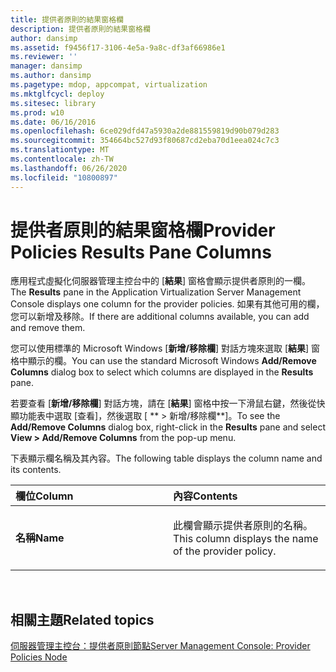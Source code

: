 ```yaml
---
title: 提供者原則的結果窗格欄
description: 提供者原則的結果窗格欄
author: dansimp
ms.assetid: f9456f17-3106-4e5a-9a8c-df3af66986e1
ms.reviewer: ''
manager: dansimp
ms.author: dansimp
ms.pagetype: mdop, appcompat, virtualization
ms.mktglfcycl: deploy
ms.sitesec: library
ms.prod: w10
ms.date: 06/16/2016
ms.openlocfilehash: 6ce029dfd47a5930a2de881559819d90b079d283
ms.sourcegitcommit: 354664bc527d93f80687cd2eba70d1eea024c7c3
ms.translationtype: MT
ms.contentlocale: zh-TW
ms.lasthandoff: 06/26/2020
ms.locfileid: "10800897"
---
```

# <span data-ttu-id="62887-103">提供者原則的結果窗格欄</span><span class="sxs-lookup"><span data-stu-id="62887-103">Provider Policies Results Pane Columns</span></span>


<span data-ttu-id="62887-104">應用程式虛擬化伺服器管理主控台中的 [**結果**] 窗格會顯示提供者原則的一欄。</span><span class="sxs-lookup"><span data-stu-id="62887-104">The **Results** pane in the Application Virtualization Server Management Console displays one column for the provider policies.</span></span> <span data-ttu-id="62887-105">如果有其他可用的欄，您可以新增及移除。</span><span class="sxs-lookup"><span data-stu-id="62887-105">If there are additional columns available, you can add and remove them.</span></span>

<span data-ttu-id="62887-106">您可以使用標準的 Microsoft Windows [**新增/移除欄**] 對話方塊來選取 [**結果**] 窗格中顯示的欄。</span><span class="sxs-lookup"><span data-stu-id="62887-106">You can use the standard Microsoft Windows **Add/Remove Columns** dialog box to select which columns are displayed in the **Results** pane.</span></span>

<span data-ttu-id="62887-107">若要查看 [**新增/移除欄**] 對話方塊，請在 [**結果**] 窗格中按一下滑鼠右鍵，然後從快顯功能表中選取 [查看]，然後選取 [ \*\* &gt; 新增/移除欄\*\*]。</span><span class="sxs-lookup"><span data-stu-id="62887-107">To see the **Add/Remove Columns** dialog box, right-click in the **Results** pane and select **View &gt; Add/Remove Columns** from the pop-up menu.</span></span>

<span data-ttu-id="62887-108">下表顯示欄名稱及其內容。</span><span class="sxs-lookup"><span data-stu-id="62887-108">The following table displays the column name and its contents.</span></span>

<table>
<colgroup>
<col width="50%" />
<col width="50%" />
</colgroup>
<thead>
<tr class="header">
<th align="left"><span data-ttu-id="62887-109">欄位</span><span class="sxs-lookup"><span data-stu-id="62887-109">Column</span></span></th>
<th align="left"><span data-ttu-id="62887-110">內容</span><span class="sxs-lookup"><span data-stu-id="62887-110">Contents</span></span></th>
</tr>
</thead>
<tbody>
<tr class="odd">
<td align="left"><p><strong><span data-ttu-id="62887-111">名稱</span><span class="sxs-lookup"><span data-stu-id="62887-111">Name</span></span></strong></p></td>
<td align="left"><p><span data-ttu-id="62887-112">此欄會顯示提供者原則的名稱。</span><span class="sxs-lookup"><span data-stu-id="62887-112">This column displays the name of the provider policy.</span></span></p></td>
</tr>
</tbody>
</table>

 

## <span data-ttu-id="62887-113">相關主題</span><span class="sxs-lookup"><span data-stu-id="62887-113">Related topics</span></span>


[<span data-ttu-id="62887-114">伺服器管理主控台：提供者原則節點</span><span class="sxs-lookup"><span data-stu-id="62887-114">Server Management Console: Provider Policies Node</span></span>](server-management-console-provider-policies-node.md)

 

 





